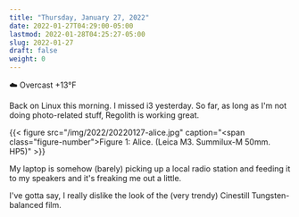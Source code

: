 ```yaml
---
title: "Thursday, January 27, 2022"
date: 2022-01-27T04:29:00-05:00
lastmod: 2022-01-28T04:25:27-05:00
slug: 2022-01-27
draft: false
weight: 0
---
```


☁️   Overcast +13°F

Back on Linux this morning. I missed i3 yesterday. So far, as long as I'm not doing photo-related stuff, Regolith is working great.

{{< figure src="/img/2022/20220127-alice.jpg" caption="<span class=\"figure-number\">Figure 1: </span>Alice. (Leica M3. Summilux-M 50mm. HP5)" >}}

My laptop is somehow (barely) picking up a local radio station and feeding it to my speakers and it's freaking me out a little.

I've gotta say, I really dislike the look of the (very trendy) Cinestill Tungsten-balanced film.

[//]: # "Exported with love from a post written in Org mode"
[//]: # "- https://github.com/kaushalmodi/ox-hugo"
